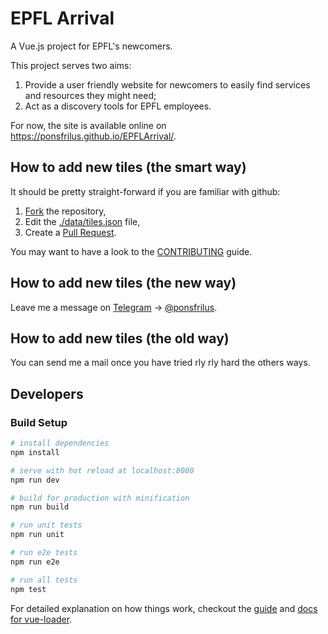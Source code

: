 # EPFL Arrival

A Vue.js project for EPFL's newcomers.

This project serves two aims:
  1. Provide a user friendly website for newcomers to easily find services and
     resources they might need;
  2. Act as a discovery tools for EPFL employees.

For now, the site is available online on https://ponsfrilus.github.io/EPFLArrival/.

## How to add new tiles (the smart way)
It should be pretty straight-forward if you are familiar with github:
  1. [Fork](https://github.com/ponsfrilus/EPFLArrival#fork-destination-box) the repository,
  1. Edit the [./data/tiles.json](https://github.com/ponsfrilus/EPFLArrival/blob/master/data/tiles.json) file,
  1. Create a [Pull Request](https://help.github.com/articles/about-pull-requests/).

You may want to have a look to the [CONTRIBUTING](https://github.com/ponsfrilus/EPFLArrival/blob/master/CONTRIBUTING) guide.

## How to add new tiles (the new way)
Leave me a message on [Telegram](https://telegram.org/) → [@ponsfrilus](https://t.me/ponsfrilus).

## How to add new tiles (the old way)
You can send me a mail once you have tried rly rly hard the others ways.


## Developers

### Build Setup

``` bash
# install dependencies
npm install

# serve with hot reload at localhost:8080
npm run dev

# build for production with minification
npm run build

# run unit tests
npm run unit

# run e2e tests
npm run e2e

# run all tests
npm test
```

For detailed explanation on how things work, checkout the [guide](http://vuejs-templates.github.io/webpack/) and [docs for vue-loader](http://vuejs.github.io/vue-loader).
